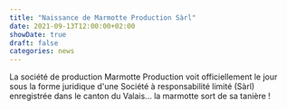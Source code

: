 ```yaml
---
title: "Naissance de Marmotte Production Sàrl"
date: 2021-09-13T12:00:00+02:00
showDate: true
draft: false
categories: news
---
```


La société de production Marmotte Production voit officiellement le jour sous la forme juridique d'une Société à responsabilité limité (Sàrl) enregistrée dans le canton du Valais... la marmotte sort de sa tanière !